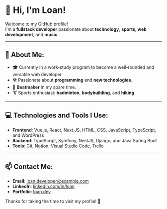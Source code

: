 # 👋 Hi, I'm Loan!

Welcome to my GitHub profile!  
I'm a **fullstack developer** passionate about **technology**, **sports**, **web development**, and **music**.  

---

## 🚀 About Me:

- 🎓 Currently in a work-study program to become a well-rounded and versatile web developer.  
- 🛠️ Passionate about **programming** and **new technologies**.  
- 🎵 **Beatmaker** in my spare time.  
- 🏋️ Sports enthusiast: **badminton**, **bodybuilding**, and **hiking**.  

---

## 💻 Technologies and Tools I Use:

- **Frontend**: Vue.js, React, Next.JS, HTML, CSS, JavaScript, TypeScript, and WordPress  
- **Backend**: TypeScript, Symfony, NestJS, Django, and Java Spring Boot  
- **Tools**: Git, Notion, Visual Studio Code, Trello  

---

## 📫 Contact Me:

- **Email**: [loan.developer@example.com](mailto:loan.developer@example.com)  
- **LinkedIn**: [linkedin.com/in/loan](https://linkedin.com/in/loan)  
- **Portfolio**: [loan.dev](https://loan.dev)  

Thanks for taking the time to visit my profile! 🚀
